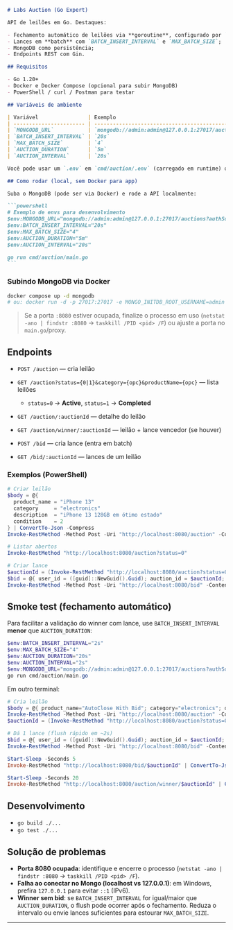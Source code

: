 ````markdown
# Labs Auction (Go Expert)

API de leilões em Go. Destaques:

- Fechamento automático de leilões via **goroutine**, configurado por `AUCTION_DURATION` e `AUCTION_INTERVAL`;
- Lances em **batch** com `BATCH_INSERT_INTERVAL` e `MAX_BATCH_SIZE`;
- MongoDB como persistência;
- Endpoints REST com Gin.

## Requisitos

- Go 1.20+
- Docker e Docker Compose (opcional para subir MongoDB)
- PowerShell / curl / Postman para testar

## Variáveis de ambiente

| Variável                | Exemplo                                                           | Observação                                |
| ----------------------- | ----------------------------------------------------------------- | ----------------------------------------- |
| `MONGODB_URL`           | `mongodb://admin:admin@127.0.0.1:27017/auctions?authSource=admin` | Conexão com o Mongo                       |
| `BATCH_INSERT_INTERVAL` | `20s`                                                             | Tempo p/ flush do batch de lances         |
| `MAX_BATCH_SIZE`        | `4`                                                               | Qtde máxima no buffer antes do flush      |
| `AUCTION_DURATION`      | `5m`                                                              | Duração total do leilão                   |
| `AUCTION_INTERVAL`      | `20s`                                                             | Intervalo entre checagens do encerramento |

Você pode usar um `.env` em `cmd/auction/.env` (carregado em runtime) ou exportar as variáveis no terminal.

## Como rodar (local, sem Docker para app)

Suba o MongoDB (pode ser via Docker) e rode a API localmente:

```powershell
# Exemplo de envs para desenvolvimento
$env:MONGODB_URL="mongodb://admin:admin@127.0.0.1:27017/auctions?authSource=admin"
$env:BATCH_INSERT_INTERVAL="20s"
$env:MAX_BATCH_SIZE="4"
$env:AUCTION_DURATION="5m"
$env:AUCTION_INTERVAL="20s"

go run cmd/auction/main.go
```
````

### Subindo MongoDB via Docker

```bash
docker compose up -d mongodb
# ou: docker run -d -p 27017:27017 -e MONGO_INITDB_ROOT_USERNAME=admin -e MONGO_INITDB_ROOT_PASSWORD=admin --name mongodb mongo:latest
```

> Se a porta `:8080` estiver ocupada, finalize o processo em uso (`netstat -ano | findstr :8080` → `taskkill /PID <pid> /F`) ou ajuste a porta no `main.go`/proxy.

## Endpoints

- `POST /auction` — cria leilão
- `GET /auction?status={0|1}&category={opc}&productName={opc}` — lista leilões

  - `status=0` → **Active**, `status=1` → **Completed**

- `GET /auction/:auctionId` — detalhe do leilão
- `GET /auction/winner/:auctionId` — leilão + lance vencedor (se houver)
- `POST /bid` — cria lance (entra em batch)
- `GET /bid/:auctionId` — lances de um leilão

### Exemplos (PowerShell)

```powershell
# Criar leilão
$body = @{
  product_name = "iPhone 13"
  category     = "electronics"
  description  = "iPhone 13 128GB em ótimo estado"
  condition    = 2
} | ConvertTo-Json -Compress
Invoke-RestMethod -Method Post -Uri "http://localhost:8080/auction" -ContentType "application/json" -Body $body

# Listar abertos
Invoke-RestMethod "http://localhost:8080/auction?status=0"

# Criar lance
$auctionId = (Invoke-RestMethod "http://localhost:8080/auction?status=0")[-1].id
$bid = @{ user_id = ([guid]::NewGuid().Guid); auction_id = $auctionId; amount = 999.99 } | ConvertTo-Json -Compress
Invoke-RestMethod -Method Post -Uri "http://localhost:8080/bid" -ContentType "application/json" -Body $bid
```

## Smoke test (fechamento automático)

Para facilitar a validação do winner com lance, use `BATCH_INSERT_INTERVAL` **menor** que `AUCTION_DURATION`:

```powershell
$env:BATCH_INSERT_INTERVAL="2s"
$env:MAX_BATCH_SIZE="4"
$env:AUCTION_DURATION="20s"
$env:AUCTION_INTERVAL="2s"
$env:MONGODB_URL="mongodb://admin:admin@127.0.0.1:27017/auctions?authSource=admin"
go run cmd/auction/main.go
```

Em outro terminal:

```powershell
# Cria leilão
$body = @{ product_name="AutoClose With Bid"; category="electronics"; description="desc 1234567890"; condition=2 } | ConvertTo-Json -Compress
Invoke-RestMethod -Method Post -Uri "http://localhost:8080/auction" -ContentType "application/json" -Body $body
$auctionId = (Invoke-RestMethod "http://localhost:8080/auction?status=0")[-1].id

# Dá 1 lance (flush rápido em ~2s)
$bid = @{ user_id = ([guid]::NewGuid().Guid); auction_id = $auctionId; amount = 777.77 } | ConvertTo-Json -Compress
Invoke-RestMethod -Method Post -Uri "http://localhost:8080/bid" -ContentType "application/json" -Body $bid

Start-Sleep -Seconds 5
Invoke-RestMethod "http://localhost:8080/bid/$auctionId" | ConvertTo-Json -Compress   # deve listar o lance

Start-Sleep -Seconds 20
Invoke-RestMethod "http://localhost:8080/auction/winner/$auctionId" | ConvertTo-Json -Compress  # auction + bid
```

## Desenvolvimento

- `go build ./...`
- `go test ./...`

## Solução de problemas

- **Porta 8080 ocupada**: identifique e encerre o processo (`netstat -ano | findstr :8080` → `taskkill /PID <pid> /F`).
- **Falha ao conectar no Mongo (localhost vs 127.0.0.1)**: em Windows, prefira `127.0.0.1` para evitar `::1` (IPv6).
- **Winner sem bid**: se `BATCH_INSERT_INTERVAL` for igual/maior que `AUCTION_DURATION`, o flush pode ocorrer após o fechamento. Reduza o intervalo ou envie lances suficientes para estourar `MAX_BATCH_SIZE`.

---

```

```
